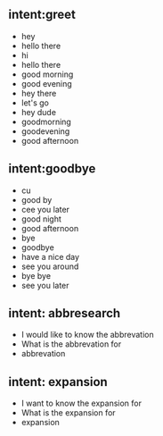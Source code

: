 

## intent:greet
- hey
- hello there
- hi
- hello there
- good morning
- good evening
- hey there
- let's go
- hey dude
- goodmorning
- goodevening
- good afternoon

## intent:goodbye
- cu
- good by
- cee you later
- good night
- good afternoon
- bye
- goodbye
- have a nice day
- see you around
- bye bye
- see you later

## intent: abbresearch
- I would like to know the abbrevation
- What is the abbrevation for
- abbrevation

## intent: expansion
- I want to know the expansion for
- What is the expansion for
- expansion



